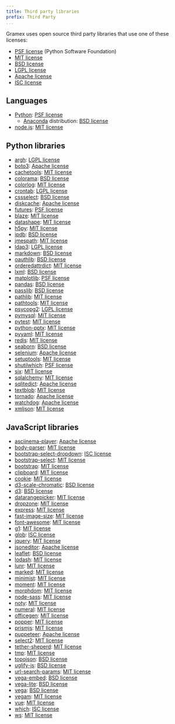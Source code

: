 ```yaml
---
title: Third party libraries
prefix: Third Party
...
```


Gramex uses open source third party libraries that use one of these licenses:

- [PSF license][PSF] (Python Software Foundation)
- [MIT license][MIT]
- [BSD license][BSD]
- [LGPL license][LGPL]
- [Apache license][Apache]
- [ISC license][ISC]

## Languages

- [Python](https://www.python.org/): [PSF license][PSF]
  - [Anaconda](https://docs.anaconda.com/anaconda/) distribution: [BSD license][BSD]
- [node.js](https://github.com/nodejs/node/blob/master/LICENSE): [MIT license][MIT]

## Python libraries
<!-- Keep this in sync with setup.py -->

- [argh](https://pypi.python.org/pypi/argh/): [LGPL license][LGPL]
- [boto3](https://pypi.org/project/boto3/): [Apache license][Apache]
- [cachetools](https://pypi.python.org/pypi/cachetools/): [MIT license][MIT]
- [colorama](https://pypi.python.org/pypi/colorama/): [BSD license][BSD]
- [colorlog](https://pypi.python.org/pypi/colorlog/): [MIT license][MIT]
- [crontab](https://pypi.python.org/pypi/crontab/): [LGPL license][LGPL]
- [cssselect](https://pypi.python.org/pypi/cssselect/): [BSD license][BSD]
- [diskcache](https://pypi.python.org/pypi/diskcache/): [Apache license][Apache]
- [futures](https://pypi.python.org/pypi/futures/): [PSF license][PSF]
- [blaze](https://pypi.python.org/pypi/blaze/): [MIT license][MIT]
- [datashape](https://pypi.python.org/pypi/datashape/): [MIT license][MIT]
- [h5py](https://pypi.python.org/pypi/h5py/): [MIT license][MIT]
- [ipdb](https://pypi.python.org/pypi/ipdb/): [BSD license][BSD]
- [jmespath](https://pypi.org/project/jmespath/): [MIT license][MIT]
- [ldap3](https://pypi.python.org/pypi/ldap3/): [LGPL license][LGPL]
- [markdown](https://pypi.python.org/pypi/markdown/): [BSD license][BSD]
- [oauthlib](https://pypi.python.org/pypi/oauthlib/): [BSD license][BSD]
- [orderedattrdict](https://pypi.python.org/pypi/orderedattrdict/): [MIT license][MIT]
- [lxml](https://pypi.python.org/pypi/lxml/): [BSD license][BSD]
- [matplotlib](https://pypi.python.org/pypi/matplotlib/): [PSF license][PSF]
- [pandas](https://pypi.python.org/pypi/pandas/): [BSD license][BSD]
- [passlib](https://pypi.python.org/pypi/passlib/): [BSD license][BSD]
- [pathlib](https://pypi.python.org/pypi/pathlib/): [MIT license][MIT]
- [pathtools](https://pypi.python.org/pypi/pathtools/): [MIT license][MIT]
- [psycopg2](https://pypi.python.org/pypi/psycopg2/): [LGPL license][LGPL]
- [pymysql](https://pypi.python.org/pypi/pymysql/): [MIT license][MIT]
- [pytest](https://pypi.org/project/pytest/): [MIT license][MIT]
- [python-pptx](https://github.com/scanny/python-pptx/blob/master/LICENSE/): [MIT license][MIT]
- [pyyaml](https://pypi.python.org/pypi/pyyaml/): [MIT license][MIT]
- [redis](https://pypi.org/project/redis/): [MIT license][MIT]
- [seaborn](https://pypi.org/project/seaborn/): [BSD license][BSD]
- [selenium](https://pypi.org/project/selenium/): [Apache license][Apache]
- [setuptools](https://pypi.python.org/pypi/setuptools/): [MIT license][MIT]
- [shutilwhich](https://pypi.python.org/pypi/shutilwhich/): [PSF license][PSF]
- [six](https://pypi.python.org/pypi/six/): [MIT license][MIT]
- [sqlalchemy](https://pypi.org/project/SQLAlchemy/): [MIT license][MIT]
- [sqlitedict](https://pypi.org/project/sqlitedict/): [Apache license][Apache]
- [textblob](https://pypi.python.org/pypi/textblob/): [MIT license][MIT]
- [tornado](https://pypi.python.org/pypi/tornado/): [Apache license][Apache]
- [watchdog](https://pypi.python.org/pypi/watchdog/): [Apache license][Apache]
- [xmljson](https://pypi.python.org/pypi/xmljson/): [MIT license][MIT]

## JavaScript libraries
<!-- find gramex -name package.json | grep -v node_modules | xargs jq '.dependencies, .devDependencies' -->

- [asciinema-player](https://www.npmjs.com/package/asciinema-player): [Apache license][Apache]
- [body-parser](https://www.npmjs.com/package/body-parser): [MIT license][MIT]
- [bootstrap-select-dropdown](https://www.npmjs.com/package/bootstrap-select-dropdown): [ISC license][ISC]
- [bootstrap-select](https://www.npmjs.com/package/bootstrap-select): [MIT license][MIT]
- [bootstrap](https://www.npmjs.com/package/bootstrap): [MIT license][MIT]
- [clipboard](https://www.npmjs.com/package/clipboard): [MIT license][MIT]
- [cookie](https://www.npmjs.com/package/cookie): [MIT license][MIT]
- [d3-scale-chromatic](https://www.npmjs.com/package/d3-scale-chromatic): [BSD license][BSD]
- [d3](https://www.npmjs.com/package/d3): [BSD license][BSD]
- [datarangepicker](https://www.npmjs.com/package/daterangepicker): [MIT license][MIT]
- [dropzone](https://www.npmjs.com/package/dropzone): [MIT license][MIT]
- [express](https://www.npmjs.com/package/express): [MIT license][MIT]
- [fast-image-size](https://www.npmjs.com/package/fast-image-size): [MIT license][MIT]
- [font-awesome](https://www.npmjs.com/package/font-awesome): [MIT license][MIT]
- [g1](https://www.npmjs.com/package/g1): [MIT license][MIT]
- [glob](https://www.npmjs.com/package/glob): [ISC license][ISC]
- [jquery](https://www.npmjs.com/package/jquery): [MIT license][MIT]
- [jsoneditor](https://www.npmjs.com/package/jsoneditor): [Apache license][Apache]
- [leaflet](https://www.npmjs.com/package/leaflet): [BSD license][BSD]
- [lodash](https://www.npmjs.com/package/lodash): [MIT license][MIT]
- [lunr](https://www.npmjs.com/package/lunr): [MIT license][MIT]
- [marked](https://www.npmjs.com/package/marked): [MIT license][MIT]
- [minimist](https://www.npmjs.com/package/minimist): [MIT license][MIT]
- [moment](https://www.npmjs.com/package/moment): [MIT license][MIT]
- [morphdom](https://www.npmjs.com/package/morphdom): [MIT license][MIT]
- [node-sass](https://www.npmjs.com/package/node-sass): [MIT license][MIT]
- [noty](https://www.npmjs.com/package/noty): [MIT license][MIT]
- [numeral](https://www.npmjs.com/package/numeral): [MIT license][MIT]
- [officegen](https://www.npmjs.com/package/officegen): [MIT license][MIT]
- [popper](https://www.npmjs.com/package/popper.js): [MIT license][MIT]
- [prismjs](https://www.npmjs.com/package/prismjs): [MIT license][MIT]
- [puppeteer](https://www.npmjs.com/package/puppeteer): [Apache license][Apache]
- [select2](https://www.npmjs.com/package/select2): [MIT license][MIT]
- [tether-sheperd](https://www.npmjs.com/package/tether-shepherd): [MIT license][MIT]
- [tmp](https://www.npmjs.com/package/tmp): [MIT license][MIT]
- [topojson](https://www.npmjs.com/package/topojson): [BSD license][BSD]
- [uglify-js](https://www.npmjs.com/package/uglify-js): [BSD license][BSD]
- [url-search-params](https://www.npmjs.com/package/url-search-params): [MIT license][MIT]
- [vega-embed](https://www.npmjs.com/package/vega-embed): [BSD license][BSD]
- [vega-lite](https://www.npmjs.com/package/vega-lite): [BSD license][BSD]
- [vega](https://www.npmjs.com/package/vega): [BSD license][BSD]
- [vegam](https://www.npmjs.com/package/vegam): [MIT license][MIT]
- [vue](https://www.npmjs.com/package/vue): [MIT license][MIT]
- [which](https://www.npmjs.com/package/which): [ISC license][ISC]
- [ws](https://www.npmjs.com/package/ws): [MIT license][MIT]

[MIT]: https://opensource.org/licenses/MIT
[BSD]: https://opensource.org/licenses/BSD-3-Clause
[LGPL]: https://opensource.org/licenses/LGPL-3.0
[Apache]: https://opensource.org/licenses/Apache-2.0
[PSF]: https://opensource.org/licenses/Python-2.0
[ISC]: https://opensource.org/licenses/ISC
[Node]: https://github.com/nodejs/node/blob/master/LICENSE
